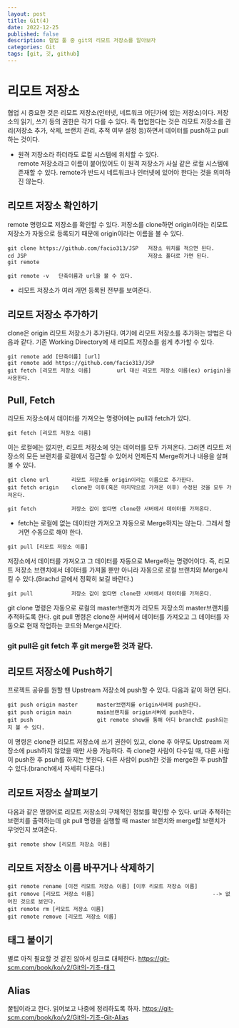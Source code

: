 ```yaml
---
layout: post
title: Git(4)
date: 2022-12-25
published: false
description: 협업 툴 중 git의 리모트 저장소를 알아보자
categories: Git
tags: [git, 깃, github]
---
```

# 리모트 저장소
협업 시 중요한 것은 리모트 저장소(인터넷, 네트워크 어딘가에 있는 저장소)이다. 저장소의 읽기, 쓰기 등의 권한은 각기 다를 수 있다. 즉 협업한다는 것은 리모트 저장소를 관리(저장소 추가, 삭제, 브랜치 관리, 추적 여부 설정 등)하면서 데이터를 push하고 pull하는 것이다.

- 원격 저장소라 하더라도 로컬 시스템에 위치할 수 있다.  
remote 저장소라고 이름이 붙어있어도 이 원격 저장소가 사실 같은 로컬 시스템에 존재할 수 있다. remote가 반드시 네트워크나 인터넷에 있어야 한다는 것을 의미하진 않는다.

## 리모트 저장소 확인하기
remote 명령으로 저장소를 확인할 수 있다. 저장소를 clone하면 origin이라는 리모트 저장소가 자동으로 등록되기 때문에 origin이라는 이름을 볼 수 있다.
```
git clone https://github.com/facio313/JSP   저장소 위치를 적으면 된다.
cd JSP                                      저장소 폴더로 가면 된다.
git remote
```
```
git remote -v   단축이름과 url을 볼 수 있다.
```
- 리모트 저장소가 여러 개면 등록된 전부를 보여준다.

## 리모트 저장소 추가하기
clone은 origin 리모트 저장소가 추가된다. 여기에 리모트 저장소를 추가하는 방법은 다음과 같다. 기존 Working Directory에 새 리모트 저장소를 쉽게 추가할 수 있다.
```
git remote add [단축이름] [url]
git remote add https://github.com/facio313/JSP
git fetch [리모트 저장소 이름]        url 대신 리모트 저장소 이름(ex) origin)을 사용한다.
```

## Pull, Fetch
리모트 저장소에서 데이터를 가져오는 명령어에는 pull과 fetch가 있다.
```
git fetch [리모트 저장소 이름]
```
이는 로컬에는 없지만, 리모트 저장소에 잇는 데이터를 모두 가져온다. 그러면 리모트 저장소의 모든 브랜치를 로컬에서 접근할 수 있어서 언제든지 Merge하거나 내용을 살펴볼 수 있다.
```
git clone url       리모트 저장소를 origin이라는 이름으로 추가한다.
git fetch origin    clone한 이후(혹은 마지막으로 가져온 이후) 수정된 것을 모두 가져온다.
```
```
git fetch           저장소 값이 없다면 clone한 서버에서 데이터를 가져온다.
```

- fetch는 로컬에 없는 데이터만 가져오고 자동으로 Merge하지는 않는다. 그래서 할 거면 수동으로 해야 한다.

```
git pull [리모트 저장소 이름] 
```
저장소에서 데이터를 가져오고 그 데이터를 자동으로 Merge하는 명령어이다. 즉, 리모트 저장소 브랜치에서 데이터를 가져올 뿐만 아니라 자동으로 로컬 브랜치와 Merge시킬 수 있다.(Brachd 글에서 정확히 보길 바란다.)
```
git pull            저장소 값이 없다면 clone한 서버에서 데이터를 가져온다.
```
git clone 명령은 자동으로 로컬의 master브랜치가 리모트 저장소의 master브랜치를 추적하도록 한다. git pull 명령은 clone한 서버에서 데이터를 가져오고 그 데이터를 자동으로 현재 작업하는 코드와 Merge시킨다.
### git pull은 git fetch 후 git merge한 것과 같다.

## 리모트 저장소에 Push하기
프로젝트 공유를 원할 땐 Upstream 저장소에 push할 수 있다. 다음과 같이 하면 된다.
```
git push origin master      master브랜치를 origin서버에 push한다.
git push origin main        main브랜치를 origin서버에 push한다.
git push                    git remote show를 통해 어디 branch로 push되는지 볼 수 있다.
```
이 명령은 clone한 리모트 저장소에 쓰기 권한이 있고, clone 후 아무도 Upstream 저장소에 push하지 않았을 때만 사용 가능하다. 즉 clone한 사람이 다수일 때, 다른 사람이 push한 후 psuh를 하지는 못한다. 다른 사람이 push한 것을 merge한 후 push할 수 있다.(branch에서 자세히 다룬다.)

## 리모트 저장소 살펴보기
다음과 같은 명령어로 리모트 저장소의 구체적인 정보를 확인할 수 있다. url과 추적하는 브랜치를 출력하는데 git pull 명령을 실행할 때 master 브랜치와 merge할 브랜치가 무엇인지 보여준다. 
```
git remote show [리모트 저장소 이름]
```

## 리모트 저장소 이름 바꾸거나 삭제하기
```
git remote rename [이전 리모트 저장소 이름] [이후 리모트 저장소 이름]
git remove [리모트 저장소 이름]                                     --> 없어진 것으로 보인다.
git remote rm [리모트 저장소 이름]
git remote remove [리모트 저장소 이름]
```

## 태그 붙이기
별로 아직 필요할 것 같진 않아서 링크로 대체한다.
https://git-scm.com/book/ko/v2/Git의-기초-태그

## Alias
꿀팁이라고 한다. 읽어보고 나중에 정리하도록 하자.
https://git-scm.com/book/ko/v2/Git의-기초-Git-Alias